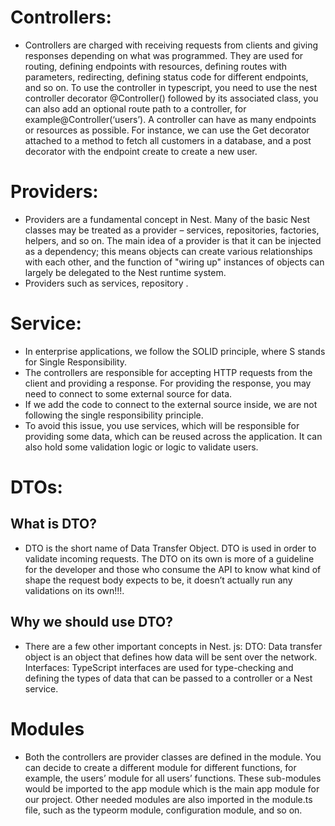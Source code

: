 # Controllers:
- Controllers are charged with receiving requests from clients and giving responses depending on what was programmed. They are used for routing, defining endpoints with resources, defining routes with parameters, redirecting, defining status code for different endpoints, and so on. To use the controller in typescript, you need to use the nest controller decorator @Controller() followed by its associated class, you can also add an optional route path to a controller, for example@Controller(‘users’). A controller can have as many endpoints or resources as possible. For instance, we can use the Get decorator attached to a method to fetch all customers in a database, and a post decorator with the endpoint create to create a new user.

# Providers:
- Providers are a fundamental concept in Nest. Many of the basic Nest classes may be treated as a provider – services, repositories, factories, helpers, and so on. The main idea of a provider is that it can be injected as a dependency; this means objects can create various relationships with each other, and the function of "wiring up" instances of objects can largely be delegated to the Nest runtime system.
- Providers such as services, repository .

# Service:
- In enterprise applications, we follow the SOLID principle, where S stands for Single Responsibility.
- The controllers are responsible for accepting HTTP requests from the client and providing a response. For providing the response, you may need to connect to some external source for data.
- If we add the code to connect to the external source inside, we are not following the single responsibility principle.
- To avoid this issue, you use services, which will be responsible for providing some data, which can be reused across the application. It can also hold some validation logic or logic to validate users.

# DTOs:
 ## What is DTO?
 - DTO is the short name of Data Transfer Object. DTO is used in order to validate incoming requests. 
The DTO on its own is more of a guideline for the developer and those who consume the API to know what kind of shape the request body expects to be, it doesn’t actually run any validations on its own!!!.

## Why we should use DTO?
- There are a few other important concepts in Nest. js: DTO: Data transfer object is an object that defines how data will be sent over the network. Interfaces: TypeScript interfaces are used for type-checking and defining the types of data that can be passed to a controller or a Nest service.

# Modules
- Both the controllers are provider classes are defined in the module. You can decide to create a different module for different functions, for example, the users’ module for all users’ functions. These sub-modules would be imported to the app module which is the main app module for our project. Other needed modules are also imported in the module.ts file, such as the typeorm module, configuration module, and so on.


